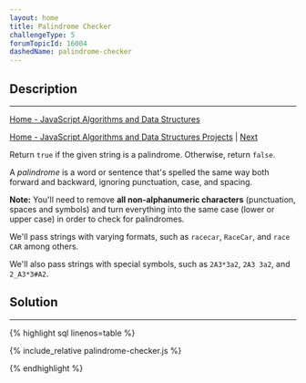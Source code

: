 ```yaml
---
layout: home 
title: Palindrome Checker
challengeType: 5
forumTopicId: 16004
dashedName: palindrome-checker
---
```


<div class="row">
<div class="columnStmt" markdown="1">

## Description
------

[Home - JavaScript Algorithms and Data Structures](../../02-javascript-algorithms-and-data-structures/README.md)

[Home - JavaScript Algorithms and Data Structures Projects](../javascript-algorithms-and-data-structures-projects/README.md)  | [Next](./roman-numeral-converter.md) 

Return `true` if the given string is a palindrome. Otherwise, return `false`.

A <dfn>palindrome</dfn> is a word or sentence that's spelled the same way both forward and backward, ignoring punctuation, case, and spacing.

**Note:** You'll need to remove **all non-alphanumeric characters** (punctuation, spaces and symbols) and turn everything into the same case (lower or upper case) in order to check for palindromes.

We'll pass strings with varying formats, such as `racecar`, `RaceCar`, and `race CAR` among others.

We'll also pass strings with special symbols, such as `2A3*3a2`, `2A3 3a2`, and `2_A3*3#A2`.

</div>
<div class="columnSol" markdown="1">

## Solution
------

{% highlight sql linenos=table %}

{% include_relative palindrome-checker.js %}

{% endhighlight %}

</div>
</div>

